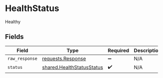 # HealthStatus

Healthy


## Fields

| Field                                                                                 | Type                                                                                  | Required                                                                              | Description                                                                           |
| ------------------------------------------------------------------------------------- | ------------------------------------------------------------------------------------- | ------------------------------------------------------------------------------------- | ------------------------------------------------------------------------------------- |
| `raw_response`                                                                        | [requests.Response](https://requests.readthedocs.io/en/latest/api/#requests.Response) | :heavy_minus_sign:                                                                    | N/A                                                                                   |
| `status`                                                                              | [shared.HealthStatusStatus](../../models/shared/healthstatusstatus.md)                | :heavy_check_mark:                                                                    | N/A                                                                                   |